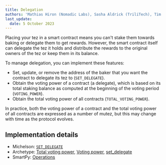 ```yaml
---
title: Delegation
authors: 'Mathias Hiron (Nomadic Labs), Sasha Aldrick (TriliTech), Tim McMackin (TriliTech)'
last_update:
  date: 5 October 2023
---
```


Placing your tez in a smart contract means you can't stake them towards baking or delegate them to get rewards.
However, the smart contract itself can delegate the tez it holds and  distribute the rewards to the original owners of the tez or keep them in its balance.

To manage delegation, you can implement these features:

- Set, update, or remove the address of the baker that you want the contract to delegate its tez to (`SET_DELEGATE`).
- Obtain the voting power of a contract (a delegate), which is based on its total staking balance as computed at the beginning of the voting period (`VOTING_POWER`).
- Obtain the total voting power of all contracts (`TOTAL_VOTING_POWER`).

In practice, both the voting power of a contract and the total voting power of all contracts are expressed as a number of mutez, but this may change with time as the protocol evolves.

## Implementation details

- Michelson: [`SET_DELEGATE`](https://tezos.gitlab.io/michelson-reference/#instr-SET_DELEGATE)
- Archetype: [Total voting power](https://archetype-lang.org/docs/reference/expressions/constants#total_voting_power), [Voting power](https://archetype-lang.org/docs/reference/expressions/builtins#voting_power%28k%20:%20key_hash%29), [set_delegate](https://archetype-lang.org/docs/reference/expressions/builtins#set_delegate%28opkh%20:%20option%3Ckey_hash%3E%29)
- SmartPy: [Operations](https://smartpy.io/manual/data-types/operations)

